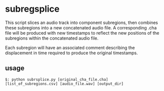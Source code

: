 # subregsplice

This script slices an audio track into component subregions, then combines
these subregions into a new concatenated audio file. A corresponding .cha file
will be produced with new timestamps to reflect the new positions of the subregions
within the concatenated audio file. 

Each subregion will have an associated comment describing the displacement in time
required to produce the original timestamps. 

## usage

```
$: python subrsplice.py [original_cha_file.cha] [list_of_subregions.csv] [audio_file.wav] [output_dir]
```
